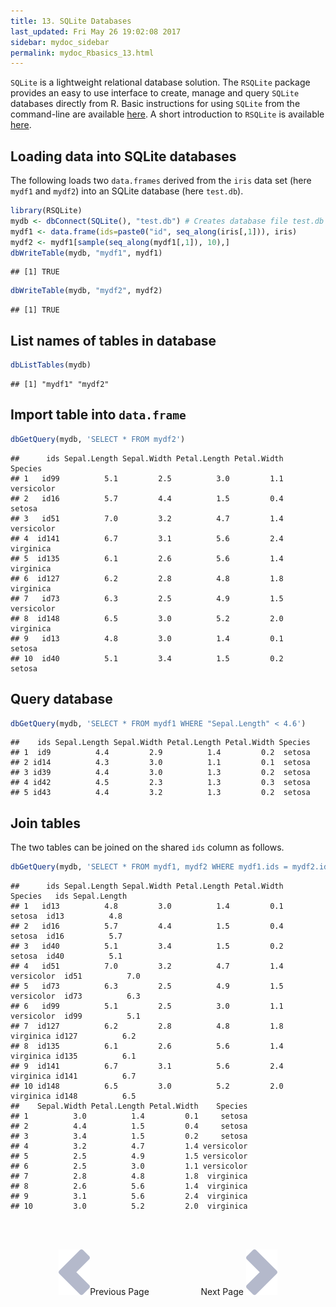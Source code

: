 ```yaml
---
title: 13. SQLite Databases
last_updated: Fri May 26 19:02:08 2017
sidebar: mydoc_sidebar
permalink: mydoc_Rbasics_13.html
---
```


`SQLite` is a lightweight relational database solution. The `RSQLite` package provides an easy to use interface to create, manage and query `SQLite` databases directly from R. Basic instructions
for using `SQLite` from the command-line are available [here](https://www.sqlite.org/cli.html). A short introduction to `RSQLite` is available [here](https://github.com/rstats-db/RSQLite/blob/master/vignettes/RSQLite.Rmd).

## Loading data into SQLite databases

The following loads two `data.frames` derived from the `iris` data set (here `mydf1` and `mydf2`) 
into an SQLite database (here `test.db`).


```r
library(RSQLite)
mydb <- dbConnect(SQLite(), "test.db") # Creates database file test.db
mydf1 <- data.frame(ids=paste0("id", seq_along(iris[,1])), iris)
mydf2 <- mydf1[sample(seq_along(mydf1[,1]), 10),]
dbWriteTable(mydb, "mydf1", mydf1)
```

```
## [1] TRUE
```

```r
dbWriteTable(mydb, "mydf2", mydf2)
```

```
## [1] TRUE
```

## List names of tables in database


```r
dbListTables(mydb)
```

```
## [1] "mydf1" "mydf2"
```

## Import table into `data.frame`


```r
dbGetQuery(mydb, 'SELECT * FROM mydf2')
```

```
##      ids Sepal.Length Sepal.Width Petal.Length Petal.Width    Species
## 1   id99          5.1         2.5          3.0         1.1 versicolor
## 2   id16          5.7         4.4          1.5         0.4     setosa
## 3   id51          7.0         3.2          4.7         1.4 versicolor
## 4  id141          6.7         3.1          5.6         2.4  virginica
## 5  id135          6.1         2.6          5.6         1.4  virginica
## 6  id127          6.2         2.8          4.8         1.8  virginica
## 7   id73          6.3         2.5          4.9         1.5 versicolor
## 8  id148          6.5         3.0          5.2         2.0  virginica
## 9   id13          4.8         3.0          1.4         0.1     setosa
## 10  id40          5.1         3.4          1.5         0.2     setosa
```

## Query database


```r
dbGetQuery(mydb, 'SELECT * FROM mydf1 WHERE "Sepal.Length" < 4.6')
```

```
##    ids Sepal.Length Sepal.Width Petal.Length Petal.Width Species
## 1  id9          4.4         2.9          1.4         0.2  setosa
## 2 id14          4.3         3.0          1.1         0.1  setosa
## 3 id39          4.4         3.0          1.3         0.2  setosa
## 4 id42          4.5         2.3          1.3         0.3  setosa
## 5 id43          4.4         3.2          1.3         0.2  setosa
```

## Join tables

The two tables can be joined on the shared `ids` column as follows. 


```r
dbGetQuery(mydb, 'SELECT * FROM mydf1, mydf2 WHERE mydf1.ids = mydf2.ids')
```

```
##      ids Sepal.Length Sepal.Width Petal.Length Petal.Width    Species   ids Sepal.Length
## 1   id13          4.8         3.0          1.4         0.1     setosa  id13          4.8
## 2   id16          5.7         4.4          1.5         0.4     setosa  id16          5.7
## 3   id40          5.1         3.4          1.5         0.2     setosa  id40          5.1
## 4   id51          7.0         3.2          4.7         1.4 versicolor  id51          7.0
## 5   id73          6.3         2.5          4.9         1.5 versicolor  id73          6.3
## 6   id99          5.1         2.5          3.0         1.1 versicolor  id99          5.1
## 7  id127          6.2         2.8          4.8         1.8  virginica id127          6.2
## 8  id135          6.1         2.6          5.6         1.4  virginica id135          6.1
## 9  id141          6.7         3.1          5.6         2.4  virginica id141          6.7
## 10 id148          6.5         3.0          5.2         2.0  virginica id148          6.5
##    Sepal.Width Petal.Length Petal.Width    Species
## 1          3.0          1.4         0.1     setosa
## 2          4.4          1.5         0.4     setosa
## 3          3.4          1.5         0.2     setosa
## 4          3.2          4.7         1.4 versicolor
## 5          2.5          4.9         1.5 versicolor
## 6          2.5          3.0         1.1 versicolor
## 7          2.8          4.8         1.8  virginica
## 8          2.6          5.6         1.4  virginica
## 9          3.1          5.6         2.4  virginica
## 10         3.0          5.2         2.0  virginica
```


<br><br><center><a href="mydoc_Rbasics_12.html"><img src="images/left_arrow.png" alt="Previous page."></a>Previous Page &nbsp; &nbsp; &nbsp; &nbsp; &nbsp; &nbsp; &nbsp; &nbsp; &nbsp; &nbsp; Next Page
<a href="mydoc_Rbasics_14.html"><img src="images/right_arrow.png" alt="Next page."></a></center>
